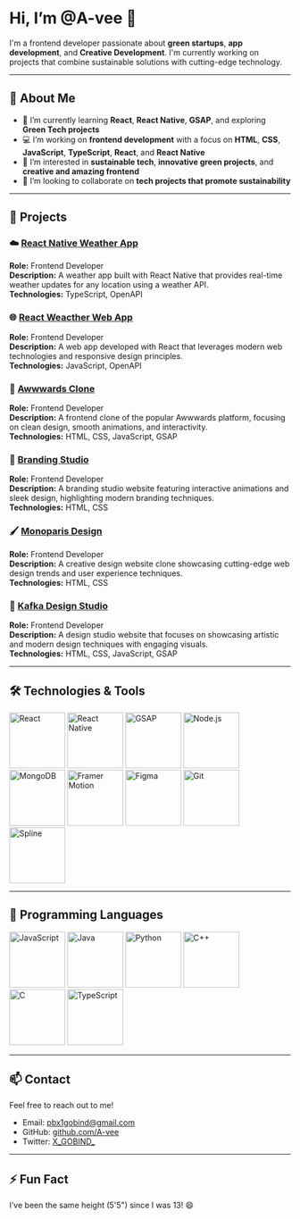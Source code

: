 # Hi, I’m **@A-vee** 👋

I'm a frontend developer passionate about **green startups**, **app development**, and **Creative Development**. I'm currently working on projects that combine sustainable solutions with cutting-edge technology.

---

## 🚀 About Me

- 🌱 I’m currently learning **React**, **React Native**, **GSAP**, and exploring **Green Tech projects**
- 💻 I’m working on **frontend development** with a focus on **HTML**, **CSS**, **JavaScript**, **TypeScript**, **React**, and **React Native**
- 👀 I’m interested in **sustainable tech**, **innovative green projects**, and **creative and amazing frontend**
- 💞️ I’m looking to collaborate on **tech projects that promote sustainability**

---

## 💼 Projects

### ☁️ [React Native Weather App](#)
**Role:** Frontend Developer  
**Description:** A weather app built with React Native that provides real-time weather updates for any location using a weather API.  
**Technologies:**  TypeScript, OpenAPI

### 🌐 [React Weacther Web App](#)
**Role:** Frontend Developer  
**Description:** A web app developed with React that leverages modern web technologies and responsive design principles.  
**Technologies:** JavaScript, OpenAPI

### 🎨 [Awwwards Clone](#)
**Role:** Frontend Developer  
**Description:** A frontend clone of the popular Awwwards platform, focusing on clean design, smooth animations, and interactivity.  
**Technologies:** HTML, CSS, JavaScript, GSAP

### 🏢 [Branding Studio](#)
**Role:** Frontend Developer  
**Description:** A branding studio website featuring interactive animations and sleek design, highlighting modern branding techniques.  
**Technologies:** HTML, CSS

### 🖌️ [Monoparis Design](#)
**Role:** Frontend Developer  
**Description:** A creative design website clone showcasing cutting-edge web design trends and user experience techniques.  
**Technologies:** HTML, CSS

### 🎨 [Kafka Design Studio](#)
**Role:** Frontend Developer  
**Description:** A design studio website that focuses on showcasing artistic and modern design techniques with engaging visuals.  
**Technologies:** HTML, CSS, JavaScript, GSAP

---

## 🛠️ Technologies & Tools

<a href="https://reactjs.org/" target="_blank"><img src="https://img.shields.io/badge/-React-61DAFB?style=for-the-badge&logo=react&logoColor=white" alt="React" width="100" /></a>
<a href="https://reactnative.dev/" target="_blank"><img src="https://img.shields.io/badge/-React%20Native-61DAFB?style=for-the-badge&logo=react&logoColor=white" alt="React Native" width="100" /></a>
<a href="https://greensock.com/gsap/" target="_blank"><img src="https://img.shields.io/badge/-GSAP-88CE02?style=for-the-badge&logo=greensock&logoColor=white" alt="GSAP" width="100" /></a>
<a href="https://nodejs.org/" target="_blank"><img src="https://img.shields.io/badge/-Node.js-339933?style=for-the-badge&logo=node.js&logoColor=white" alt="Node.js" width="100" /></a>
<a href="https://www.mongodb.com/" target="_blank"><img src="https://img.shields.io/badge/-MongoDB-47A248?style=for-the-badge&logo=mongodb&logoColor=white" alt="MongoDB" width="100" /></a>
<a href="https://www.framer.com/motion/" target="_blank"><img src="https://img.shields.io/badge/-Framer%20Motion-000000?style=for-the-badge&logo=framer&logoColor=white" alt="Framer Motion" width="100" /></a>
<a href="https://www.figma.com/" target="_blank"><img src="https://img.shields.io/badge/-Figma-F24E1E?style=for-the-badge&logo=figma&logoColor=white" alt="Figma" width="100" /></a>
<a href="https://git-scm.com/" target="_blank"><img src="https://img.shields.io/badge/-Git-F05032?style=for-the-badge&logo=git&logoColor=white" alt="Git" width="100" /></a>
<a href="https://spline.design/" target="_blank"><img src="https://img.shields.io/badge/-Spline-000000?style=for-the-badge&logo=spline&logoColor=white" alt="Spline" width="100" /></a>

---

## 💬 Programming Languages

<a href="https://www.javascript.com/" target="_blank"><img src="https://img.shields.io/badge/-JavaScript-F7DF1E?style=for-the-badge&logo=javascript&logoColor=black" alt="JavaScript" width="100" /></a>
<a href="https://www.java.com/" target="_blank"><img src="https://img.shields.io/badge/-Java-007396?style=for-the-badge&logo=java&logoColor=white" alt="Java" width="100" /></a>
<a href="https://www.python.org/" target="_blank"><img src="https://img.shields.io/badge/-Python-3776AB?style=for-the-badge&logo=python&logoColor=white" alt="Python" width="100" /></a>
<a href="https://en.cppreference.com/w/" target="_blank"><img src="https://img.shields.io/badge/-C++-00599C?style=for-the-badge&logo=c%2B%2B&logoColor=white" alt="C++" width="100" /></a>
<a href="https://en.wikipedia.org/wiki/C_(programming_language)" target="_blank"><img src="https://img.shields.io/badge/-C-A8B400?style=for-the-badge&logo=c&logoColor=white" alt="C" width="100" /></a>
<a href="https://www.typescriptlang.org/" target="_blank"><img src="https://img.shields.io/badge/-TypeScript-007ACC?style=for-the-badge&logo=typescript&logoColor=white" alt="TypeScript" width="100" /></a>

---

## 📫 Contact

Feel free to reach out to me!

- Email: [pbx1gobind@gmail.com](mailto:pbx1gobind@gmail.com)
- GitHub: [github.com/A-vee](https://github.com/A-vee)
- Twitter: [X_GOBIND_](https://x.com/X_GOBIND_)

---

## ⚡ Fun Fact

I’ve been the same height (5'5") since I was 13! 😄
